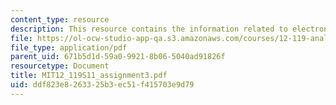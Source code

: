 ```yaml
---
content_type: resource
description: This resource contains the information related to electron microbe.
file: https://ol-ocw-studio-app-qa.s3.amazonaws.com/courses/12-119-analytical-techniques-for-studying-environmental-and-geologic-samples-spring-2011/ddf823e8263325b3ec51f415703e9d79_MIT12_119S11_assignment3.pdf
file_type: application/pdf
parent_uid: 671b5d1d-59a0-9921-8b06-5040ad91826f
resourcetype: Document
title: MIT12_119S11_assignment3.pdf
uid: ddf823e8-2633-25b3-ec51-f415703e9d79
---
```

